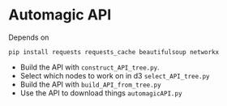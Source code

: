 # Automagic API

Depends on 

    pip install requests requests_cache beautifulsoup networkx

+ Build the API with `construct_API_tree.py`.
+ Select which nodes to work on in d3 `select_API_tree.py`
+ Build the API with `build_API_from_tree.py`
+ Use the API to download things `automagicAPI.py`


    